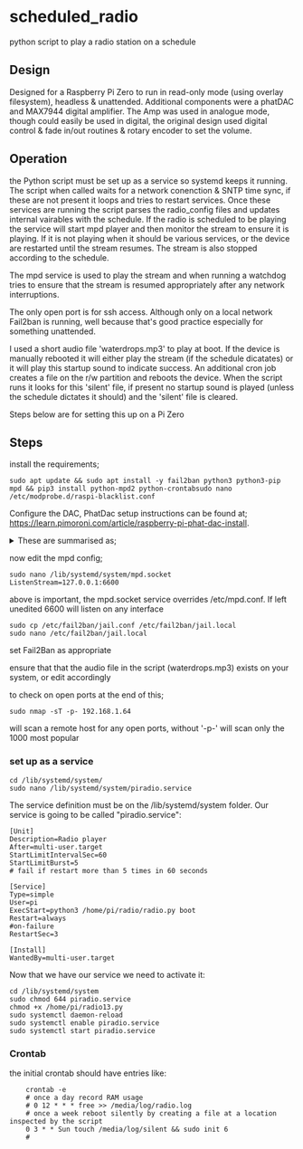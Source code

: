 # scheduled_radio
python script to play a radio station on a schedule

## Design 
Designed for a Raspberry Pi Zero to run in read-only mode (using overlay filesystem), headless & unattended. Additional components were a phatDAC and MAX7944 digital amplifier. The Amp was used in analogue mode, though could easily be used in digital, the original design used digital control & fade in/out routines & rotary encoder to set the volume.

## Operation
the Python script must be set up as a service so systemd keeps it running. The script when called waits for a network conenction & SNTP time sync, if these are not present it loops and tries to restart services. Once these services are running the script parses the radio_config files and updates internal vairables with the schedule. If the radio is scheduled to be playing the service will start mpd player and then monitor the stream to ensure it is playing. If it is not playing when it should be various services, or the device are restarted until the stream resumes. The stream is also stopped according to the schedule. 

The mpd service is used to play the stream and when running a watchdog tries to ensure that the stream is resumed appropriately after any network interruptions.

The only open port is for ssh access. Although only on a local network Fail2ban is running, well because that's good practice especially for something unattended.

I used a short audio file 'waterdrops.mp3' to play at boot. If the device is manually rebooted it will either play the stream (if the schedule dicatates) or it will play this startup sound to indicate success. An additional cron job creates a file on the r/w partition and reboots the device. When the script runs it looks for this 'silent' file, if present no startup sound is played (unless the schedule dictates it should) and the 'silent' file is cleared.

Steps below are for setting this up on a Pi Zero

## Steps
install the requirements;
```
sudo apt update && sudo apt install -y fail2ban python3 python3-pip mpd && pip3 install python-mpd2 python-crontabsudo nano /etc/modprobe.d/raspi-blacklist.conf
```
Configure the DAC, PhatDac setup instructions can be found at; https://learn.pimoroni.com/article/raspberry-pi-phat-dac-install. 
<details>
  <summary>These are summarised as;</summary>
  
  ```
  sudo nano /etc/modules
  ```
  changing:
  
  ```
  blacklist i2c-bcm2708
  blacklist snd-soc-pcm512x
  blacklist snd-soc-wm8804
  ```
  To:
  
  ```	
  # blacklist i2c-bcm2708
  # blacklist snd-soc-pcm512x
  # blacklist snd-soc-wm8804
  ```
  then:
  
  ```
  sudo nano /etc/modules
  ```
  Remove the default sound driver, so change the line:
  
  ```
  snd_bcm2835
  ```
  to:

  ```
  # snd_bcm2835
  ```
  then

  ```
  sudo nano /etc/asound.conf
  ```
  enter;

  ```
  pcm.!default  {
	 type hw card 0
	}
	ctl.!default {
	 type hw card 0
	}
  ```

  edit /boot/config.txt;

  ```
  sudo nano /boot/config.txt
  ```
  and add the line:
  
  ```
  dtoverlay=hifiberry-dac
  ```
  While you have that file open, check for the following entry, and if it exists, comment it out:
  
  ```
  # dtparam=audio=on
  ```
  Reboot;
  
  ```
  sudo init 6
  ```
  
</details>

now edit the mpd config;
```
sudo nano /lib/systemd/system/mpd.socket
ListenStream=127.0.0.1:6600
```
above is important, the mpd.socket service overrides /etc/mpd.conf. If left unedited 6600 will listen on any interface

```
sudo cp /etc/fail2ban/jail.conf /etc/fail2ban/jail.local
sudo nano /etc/fail2ban/jail.local
```
set Fail2Ban as appropriate

ensure that that the audio file in the script (waterdrops.mp3) exists on your system, or edit accordingly

to check on open ports at the end of this;
```
sudo nmap -sT -p- 192.168.1.64
```
will scan a remote host for any open ports, without '-p-' will scan only the 1000 most popular

### set up as a service
```
cd /lib/systemd/system/
sudo nano /lib/systemd/system/piradio.service
```

The service definition must be on the /lib/systemd/system folder. Our service is going to be called "piradio.service":

```
[Unit]
Description=Radio player
After=multi-user.target
StartLimitIntervalSec=60
StartLimitBurst=5
# fail if restart more than 5 times in 60 seconds

[Service]
Type=simple
User=pi
ExecStart=python3 /home/pi/radio/radio.py boot
Restart=always
#on-failure
RestartSec=3

[Install]
WantedBy=multi-user.target
```

Now that we have our service we need to activate it:

```
cd /lib/systemd/system
sudo chmod 644 piradio.service
chmod +x /home/pi/radio13.py
sudo systemctl daemon-reload
sudo systemctl enable piradio.service
sudo systemctl start piradio.service
```

### Crontab
the initial crontab should have entries like:
```
	crontab -e
	# once a day record RAM usage
	# 0 12 * * * free >> /media/log/radio.log
	# once a week reboot silently by creating a file at a location inspected by the script
	0 3 * * Sun touch /media/log/silent && sudo init 6
	# 
```
